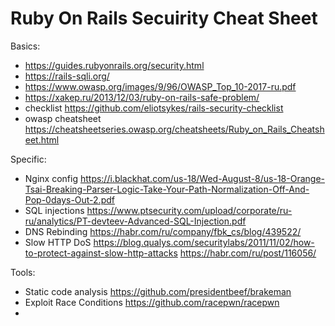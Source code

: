 # Ruby On Rails Secuirity Cheat Sheet

Basics:
- https://guides.rubyonrails.org/security.html
- https://rails-sqli.org/
- https://www.owasp.org/images/9/96/OWASP_Top_10-2017-ru.pdf
- https://xakep.ru/2013/12/03/ruby-on-rails-safe-problem/
- checklist https://github.com/eliotsykes/rails-security-checklist
- owasp cheatsheet https://cheatsheetseries.owasp.org/cheatsheets/Ruby_on_Rails_Cheatsheet.html

Specific:
- Nginx config https://i.blackhat.com/us-18/Wed-August-8/us-18-Orange-Tsai-Breaking-Parser-Logic-Take-Your-Path-Normalization-Off-And-Pop-0days-Out-2.pdf
- SQL injections https://www.ptsecurity.com/upload/corporate/ru-ru/analytics/PT-devteev-Advanced-SQL-Injection.pdf
- DNS Rebinding https://habr.com/ru/company/fbk_cs/blog/439522/
- Slow HTTP DoS https://blog.qualys.com/securitylabs/2011/11/02/how-to-protect-against-slow-http-attacks https://habr.com/ru/post/116056/

Tools:
- Static code analysis https://github.com/presidentbeef/brakeman
- Exploit Race Conditions https://github.com/racepwn/racepwn
- 
